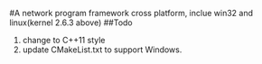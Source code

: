 #A network program framework cross platform, inclue win32 and linux(kernel 2.6.3 above)
##Todo
1. change to C++11 style
2. update CMakeList.txt to support Windows.